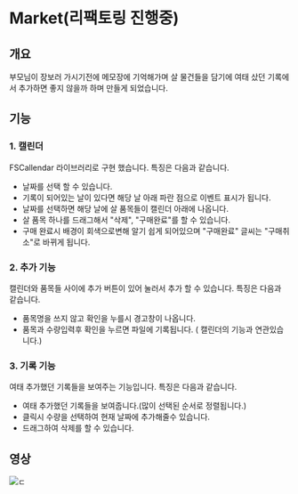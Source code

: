 # Market(리팩토링 진행중)
## 개요
부모님이 장보러 가시기전에 메모장에 기억해가며 살 물건들을 담기에 
여태 샀던 기록에서 추가하면 좋지 않을까 하며 만들게 되었습니다.

## 기능
### 1. 캘린더
FSCallendar 라이브러리로 구현 했습니다. 특징은 다음과 같습니다.
- 날짜를 선택 할 수 있습니다.
- 기록이 되어있는 날이 있다면 해당 날 아래 파란 점으로 이벤트 표시가 됩니다.
- 날짜를 선택하면 해당 날에 살 품목들이 캘린더 아래에 나옵니다.
- 살 품목 하나를 드래그해서 "삭제", "구매완료"를 할 수 있습니다.
- 구매 완료시 배경이 회색으로변해 알기 쉽게 되어있으며 "구매완료" 글씨는 "구매취소"로 바뀌게 됩니다.

### 2. 추가 기능
캘린더와 품목들 사이에 추가 버튼이 있어 눌러서 추가 할 수 있습니다. 특징은 다음과 같습니다.
- 품목명을 쓰지 않고 확인을 누를시 경고창이 나옵니다.
- 품목과 수량입력후 확인을 누르면 파일에 기록됩니다. ( 캘린더의 기능과 연관있습니다.)

### 3. 기록 기능
여태 추가했던 기록들을 보여주는 기능입니다. 특징은 다음과 같습니다.
- 여태 추가했던 기록들을 보여줍니다.(많이 선택된 순서로 정렬됩니다.)
- 클릭시 수량을 선택하여 현재 날짜에 추가해줄수 있습니다.
- 드래그하여 삭제를 할 수 있습니다.
## 영상
![ㄷ](Market.gif)
